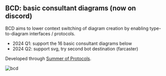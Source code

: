 ## BCD: basic consultant diagrams (now on discord)

BCD aims to lower context switching of diagram creation by enabling type-to-diagram interfaces / protocols.

* 2024 Q1: support the 16 basic consultant diagrams below
* 2024 Q2: support svg, try second bot destination (farcaster)

Developed through [Summer of Protocols](https://summerofprotocols.com).

![bcd](https://github.com/darkcalm/bcd/assets/132427921/11db9ab9-b0c2-4136-9a58-6dc0990e23d5)
